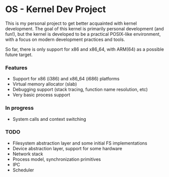 # OS - Kernel Dev Project

This is my personal project to get better acquainted with kernel
development. The goal of this kernel is primarily personal development
(and fun!), but the kernel is developed to be a practical POSIX-like
environment, with a focus on modern development practices and tools.

So far, there is only support for x86 and x86_64, with ARM(64) as a
possible future target.

### Features
- Support for x86 (i386) and x86_64 (i686) platforms
- Virtual memory allocator (slab)
- Debugging support (stack tracing, function name resolution, etc)
- Very basic process support

### In progress
- System calls and context switching

### TODO
- Filesystem abstraction layer and some initial FS implementations
- Device abstraction layer, support for some hardware
- Network stack
- Process model, synchronization primitives
- IPC
- Scheduler
